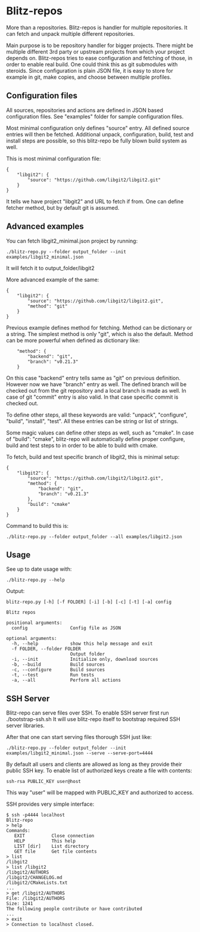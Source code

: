 # Blitz-repos

More than a repositories. Blitz-repos is handler for multiple repositories.
It can fetch and unpack multiple different repositories.

Main purpose is to be repository handler for bigger projects.
There might be multiple different 3rd party or upstream projects from which your
project depends on.
Blitz-repos tries to ease configuration and fetching of those,
in order to enable real build.
One could think this as git submodules with steroids.
Since configuration is plain JSON file,
it is easy to store for example in git, make copies,
and choose between multiple profiles.

## Configuration files

All sources, repositories and actions are defined in JSON based configuration files.
See "examples" folder for sample configuration files.

Most minimal configuration only defines "source" entry.
All defined source entries will then be fetched.
Additional unpack, configuration, build, test and install steps are possible,
so this blitz-repo be fully blown build system as well.

This is most minimal configuration file:

    {
        "libgit2": {
            "source": "https://github.com/libgit2/libgit2.git"
        }
    }

It tells we have project "libgit2" and URL to fetch if from.
One can define fetcher method, but by default git is assumed.

## Advanced examples

You can fetch libgit2_minimal.json project by running:

    ./blitz-repo.py --folder output_folder --init examples/libgit2_minimal.json

It will fetch it to output_folder/libgit2

More advanced example of the same:

    {
        "libgit2": {
            "source": "https://github.com/libgit2/libgit2.git",
            "method": "git"
        }
    }

Previous example defines method for fetching. Method can be dictionary or a string.
The simplest method is only "git", which is also the default.
Method can be more powerful when defined as dictionary like:

        "method": {
            "backend": "git",
            "branch": "v0.21.3"
        }

On this case "backend" entry tells same as "git" on previous definition.
However now we have "branch" entry as well.
The defined branch will be checked out from the git repository
and a local branch is made as well.
In case of git "commit" entry is also valid. In that case specific commit is checked out.

To define other steps, all these keywords are valid:
"unpack", "configure", "build", "install", "test".
All these entries can be string or list of strings.

Some magic values can define other steps as well, such as "cmake".
In case of "build": "cmake", blitz-repo will automatically define proper
configure, build and test steps to in order to be able to build with cmake.

To fetch, build and test specific branch of libgit2, this is minimal setup:

    {
        "libgit2": {
            "source": "https://github.com/libgit2/libgit2.git",
            "method": {
                "backend": "git",
                "branch": "v0.21.3"
            },
            "build": "cmake"
        }
    }

Command to build this is:

    ./blitz-repo.py --folder output_folder --all examples/libgit2.json

## Usage

See up to date usage with:

    ./blitz-repo.py --help


Output:

    blitz-repo.py [-h] [-f FOLDER] [-i] [-b] [-c] [-t] [-a] config

    Blitz repos

    positional arguments:
      config                Config file as JSON

    optional arguments:
      -h, --help            show this help message and exit
      -f FOLDER, --folder FOLDER
                            Output folder
      -i, --init            Initialize only, download sources
      -b, --build           Build sources
      -c, --configure       Build sources
      -t, --test            Run tests
      -a, --all             Perform all actions


## SSH Server

Blitz-repo can serve files over SSH. To enable SSH server first run ./bootstrap-ssh.sh
It will use blitz-repo itself to bootstrap required SSH server libraries.

After that one can start serving files thorough SSH just like:

    ./blitz-repo.py --folder output_folder --init examples/libgit2_minimal.json --serve --serve-port=4444

By default all users and clients are allowed as long as they provide their public SSH key.
To enable list of authorized keys create a file with contents:

    ssh-rsa PUBLIC_KEY user@host

This way "user" will be mapped with PUBLIC_KEY and authorized to access.

SSH provides very simple interface:

    $ ssh -p4444 localhost
    Blitz-repo
    > help
    Commands:
       EXIT          Close connection
       HELP          This help
       LIST [dir]    List directory
       GET file      Get file contents
    > list
    /libgit2
    > list /libgit2
    /libgit2/AUTHORS
    /libgit2/CHANGELOG.md
    /libgit2/CMakeLists.txt
    ...
    > get /libgit2/AUTHORS
    File: /libgit2/AUTHORS
    Size: 1241
    The following people contribute or have contributed
    ...
    > exit
    > Connection to localhost closed.
